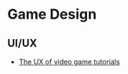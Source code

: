 # Game Design

## UI/UX

- [The UX of video game tutorials](https://uxdesign.cc/the-ux-of-video-game-tutorials-7e7bc37e2ceb)